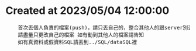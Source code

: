 <h1>Created at 2023/05/04 12:00:00</h1>
<pre>
    首次丟個人負責的檔案(push)，請只丟自己的，整合其他人的跟server別丟
    請盡量只更改自己的檔案 如有動到其他人的檔案請告知
    如有真資料或假資料SQL請丟到../SQL/dataSQL裡
</pre>
